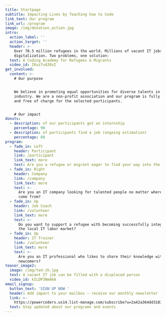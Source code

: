 ```yaml
---
title: Startpage
subtitle: Impacting Lives by Teaching how to Code
link_text: Our program
link_url: /program
image: /img/donation_action.jpg
intro:
  action_label: ''
  action_target: ''
  header: >-
    Over 70.5 million refugees in the world. Millions of vacant IT jobs due to
    digitalization. Two problems, one solution: 
  text: A Coding Academy for Refugees & Migrants
  video_id: IKuz7vA30sI
get_involved:
  content: >-
    # Our purpose


    We believe in promoting equal opportunities for diverse talents in the IT
    industry. We are a non-profit association and our program is fully funded
    and free of charge for the selected participants. 


    # Our impact
donuts:
  - description: of our participants get an internship
    percentage: 90
  - description: of participants find a job (ongoing estimation)
    percentage: 60
program:
  - fade_in: Left
    header: Participant
    link: /participant
    link_text: more
    text: Are you a refugee or migrant eager to find your way into the IT industry?
  - fade_in: Right
    header: Company
    link: /company
    link_text: more
    text: >-
      Are you an IT company looking for talented people no matter where they
      come from?
  - fade_in: Up
    header: Job Coach
    link: /volunteer
    link_text: more
    text: >-
      Do you want to support a refugee with becoming successfully integrated in
      the local IT labor market?
  - fade_in: Up
    header: IT Trainer
    link: /volunteer
    link_text: more
    text: >-
      Are you an IT professional who likes to share their knowledge with
      newcomers?
teaser_image2:
  image: /img/ted-zh.jpg
  text: A vacant IT job can be filled with a displaced person
  video_id: kILDP3NmA6A
email_signup:
  button_text: 'SIGN UP NOW '
  header: Add impact to your mailbox – receive our monthly newsletter
  link: >-
    https://powercoders.us14.list-manage.com/subscribe?u=2a42a364dd3183e63617d355b&id=dd4d5d82f8
  text: Stay updated about our programs and events
---
```


